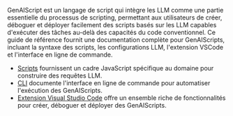 GenAIScript est un langage de script qui intègre les LLM comme une partie essentielle du processus de scripting, permettant aux utilisateurs de créer, déboguer et déployer facilement des scripts basés sur les LLM capables d'exécuter des tâches au-delà des capacités du code conventionnel. Ce guide de référence fournit une documentation complète pour GenAIScripts, incluant la syntaxe des scripts, les configurations LLM, l'extension VSCode et l'interface en ligne de commande.

* [Scripts](../../reference/scripts/) fournissent un cadre JavaScript spécifique au domaine pour construire des requêtes LLM.
* [CLI](../../reference/cli/) documente l'interface en ligne de commande pour automatiser l'exécution des GenAIScripts.
* [Extension Visual Studio Code](../../reference/vscode/) offre un ensemble riche de fonctionnalités pour créer, déboguer et déployer des GenAIScripts.
